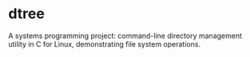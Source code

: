 # dtree
A systems programming project: command-line directory management utility in C for Linux, demonstrating file system operations.
